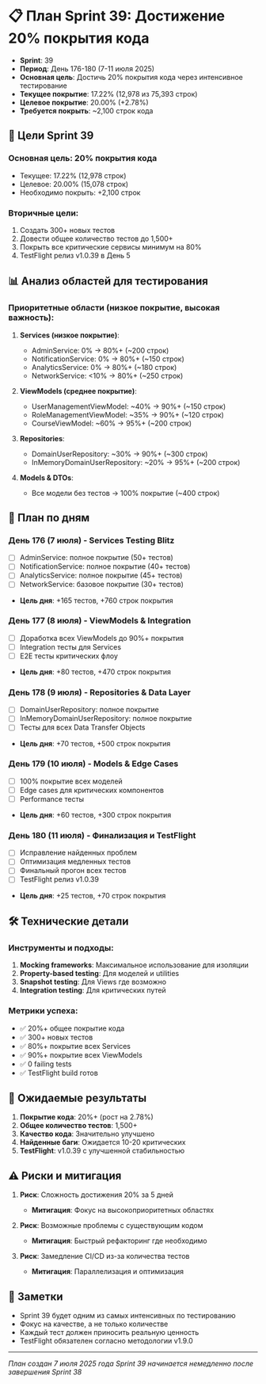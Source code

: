 # 📋 План Sprint 39: Достижение 20% покрытия кода

- **Sprint**: 39
- **Период**: День 176-180 (7-11 июля 2025)
- **Основная цель**: Достичь 20% покрытия кода через интенсивное тестирование
- **Текущее покрытие**: 17.22% (12,978 из 75,393 строк)
- **Целевое покрытие**: 20.00% (+2.78%)
- **Требуется покрыть**: ~2,100 строк кода

## 🎯 Цели Sprint 39

### Основная цель: 20% покрытия кода
- Текущее: 17.22% (12,978 строк)
- Целевое: 20.00% (15,078 строк)
- Необходимо покрыть: +2,100 строк

### Вторичные цели:
1. Создать 300+ новых тестов
2. Довести общее количество тестов до 1,500+
3. Покрыть все критические сервисы минимум на 80%
4. TestFlight релиз v1.0.39 в День 5

## 📊 Анализ областей для тестирования

### Приоритетные области (низкое покрытие, высокая важность):

1. **Services (низкое покрытие)**:
   - AdminService: 0% → 80%+ (~200 строк)
   - NotificationService: 0% → 80%+ (~150 строк)
   - AnalyticsService: 0% → 80%+ (~180 строк)
   - NetworkService: <10% → 80%+ (~250 строк)

2. **ViewModels (среднее покрытие)**:
   - UserManagementViewModel: ~40% → 90%+ (~150 строк)
   - RoleManagementViewModel: ~35% → 90%+ (~120 строк)
   - CourseViewModel: ~60% → 95%+ (~200 строк)

3. **Repositories**:
   - DomainUserRepository: ~30% → 90%+ (~300 строк)
   - InMemoryDomainUserRepository: ~20% → 95%+ (~200 строк)

4. **Models & DTOs**:
   - Все модели без тестов → 100% покрытие (~400 строк)

## 📅 План по дням

### День 176 (7 июля) - Services Testing Blitz
- [ ] AdminService: полное покрытие (50+ тестов)
- [ ] NotificationService: полное покрытие (40+ тестов)
- [ ] AnalyticsService: полное покрытие (45+ тестов)
- [ ] NetworkService: базовое покрытие (30+ тестов)
- **Цель дня**: +165 тестов, +760 строк покрытия

### День 177 (8 июля) - ViewModels & Integration
- [ ] Доработка всех ViewModels до 90%+ покрытия
- [ ] Integration тесты для Services
- [ ] E2E тесты критических флоу
- **Цель дня**: +80 тестов, +470 строк покрытия

### День 178 (9 июля) - Repositories & Data Layer
- [ ] DomainUserRepository: полное покрытие
- [ ] InMemoryDomainUserRepository: полное покрытие
- [ ] Тесты для всех Data Transfer Objects
- **Цель дня**: +70 тестов, +500 строк покрытия

### День 179 (10 июля) - Models & Edge Cases
- [ ] 100% покрытие всех моделей
- [ ] Edge cases для критических компонентов
- [ ] Performance тесты
- **Цель дня**: +60 тестов, +300 строк покрытия

### День 180 (11 июля) - Финализация и TestFlight
- [ ] Исправление найденных проблем
- [ ] Оптимизация медленных тестов
- [ ] Финальный прогон всех тестов
- [ ] TestFlight релиз v1.0.39
- **Цель дня**: +25 тестов, +70 строк покрытия

## 🛠️ Технические детали

### Инструменты и подходы:
1. **Mocking frameworks**: Максимальное использование для изоляции
2. **Property-based testing**: Для моделей и utilities
3. **Snapshot testing**: Для Views где возможно
4. **Integration testing**: Для критических путей

### Метрики успеха:
- ✅ 20%+ общее покрытие кода
- ✅ 300+ новых тестов
- ✅ 80%+ покрытие всех Services
- ✅ 90%+ покрытие всех ViewModels
- ✅ 0 failing tests
- ✅ TestFlight build готов

## 🚀 Ожидаемые результаты

1. **Покрытие кода**: 20%+ (рост на 2.78%)
2. **Общее количество тестов**: 1,500+
3. **Качество кода**: Значительно улучшено
4. **Найденные баги**: Ожидается 10-20 критических
5. **TestFlight**: v1.0.39 с улучшенной стабильностью

## ⚠️ Риски и митигация

1. **Риск**: Сложность достижения 20% за 5 дней
   - **Митигация**: Фокус на высокоприоритетных областях

2. **Риск**: Возможные проблемы с существующим кодом
   - **Митигация**: Быстрый рефакторинг где необходимо

3. **Риск**: Замедление CI/CD из-за количества тестов
   - **Митигация**: Параллелизация и оптимизация

## 📝 Заметки

- Sprint 39 будет одним из самых интенсивных по тестированию
- Фокус на качестве, а не только количестве
- Каждый тест должен приносить реальную ценность
- TestFlight обязателен согласно методологии v1.9.0

---

*План создан 7 июля 2025 года*
*Sprint 39 начинается немедленно после завершения Sprint 38* 